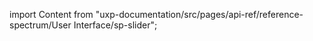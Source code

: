 
import Content from "uxp-documentation/src/pages/api-ref/reference-spectrum/User Interface/sp-slider";

<Content query="product=photoshop"/>
